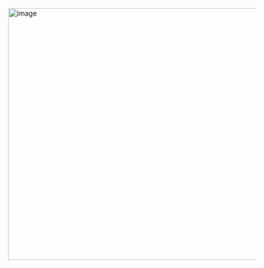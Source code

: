<img width="513" alt="image" src="https://github.com/user-attachments/assets/cfbdb0f2-f5f8-421a-b815-fd23fb4bce8f">

